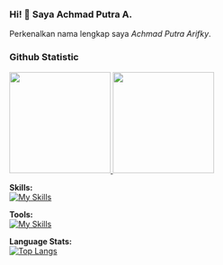 ### Hi! 👋 Saya Achmad Putra A.

Perkenalkan nama lengkap saya *Achmad Putra Arifky*.

### Github Statistic
<p align="left">
<a href="https://github.com/AchmadPutraA12">
  <img height="180em" src="https://github-readme-stats-eight-theta.vercel.app/api?username=AchmadPutraA12&show_icons=true&theme=algolia&include_all_commits=true&count_private=true"/>
  <img height="180em" src="https://github-readme-stats-eight-theta.vercel.app/api/top-langs/?username=AchmadPutraA12&layout=compact&langs_count=8&theme=algolia"/>
</a>
</p>

**Skills:**<br>
[![My Skills](https://skillicons.dev/icons?i=cpp,py,java,javascript,typescript,vue,react,flutter,bootstrap,laravel,tailwind,dart&theme=dark)](https://skillicons.dev)

**Tools:**<br>
[![My Skills](https://skillicons.dev/icons?i=androidstudio,visualstudio,vscode,powershell,github,gitlab,figma&theme=dark)](https://skillicons.dev)

**Language Stats:**<br>
[![Top Langs](https://github-readme-stats.vercel.app/api/top-langs/?username=AchmadPutraA12&layout=compact&theme=onedark)](https://github.com/anuraghazra/github-readme-stats)
